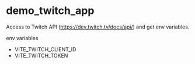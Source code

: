 # demo_twitch_app

Access to Twitch API (https://dev.twitch.tv/docs/api/) and get env variables.

env variables
- VITE_TWITCH_CLIENT_ID
- VITE_TWITCH_TOKEN
